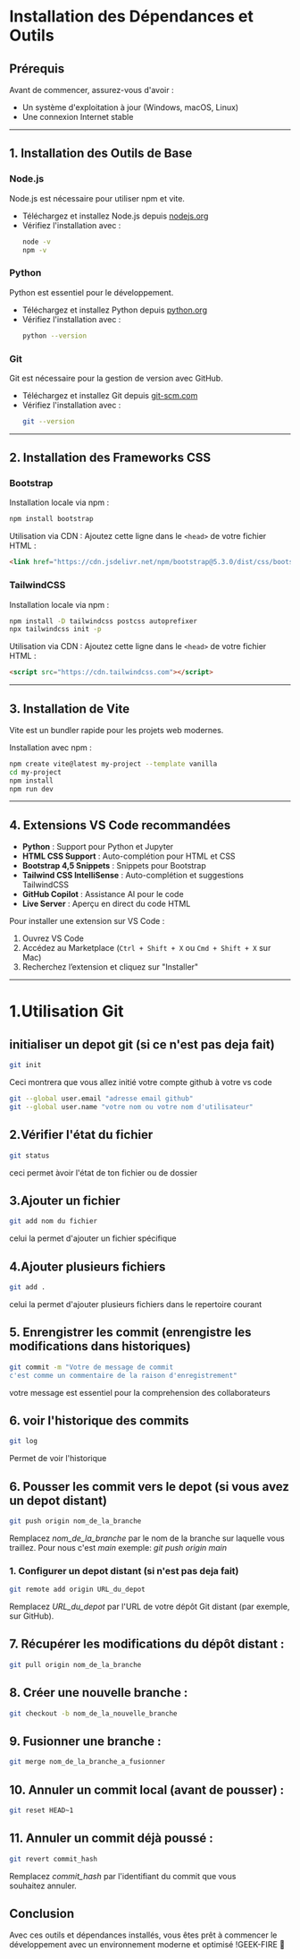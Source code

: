 # Installation des Dépendances et Outils

## Prérequis
Avant de commencer, assurez-vous d'avoir :
- Un système d'exploitation à jour (Windows, macOS, Linux)
- Une connexion Internet stable

---

## 1. Installation des Outils de Base

### Node.js
Node.js est nécessaire pour utiliser npm et vite.

- Téléchargez et installez Node.js depuis [nodejs.org](https://nodejs.org/)
- Vérifiez l'installation avec :
  ```sh
  node -v
  npm -v
  ```

### Python
Python est essentiel pour le développement.

- Téléchargez et installez Python depuis [python.org](https://www.python.org/downloads/)
- Vérifiez l'installation avec :
  ```sh
  python --version
  ```

### Git
Git est nécessaire pour la gestion de version avec GitHub.

- Téléchargez et installez Git depuis [git-scm.com](https://git-scm.com/)
- Vérifiez l'installation avec :
  ```sh
  git --version
  ```

---

## 2. Installation des Frameworks CSS

### Bootstrap

Installation locale via npm :
```sh
npm install bootstrap
```

Utilisation via CDN :
Ajoutez cette ligne dans le `<head>` de votre fichier HTML :
```html
<link href="https://cdn.jsdelivr.net/npm/bootstrap@5.3.0/dist/css/bootstrap.min.css" rel="stylesheet">
```

### TailwindCSS

Installation locale via npm :
```sh
npm install -D tailwindcss postcss autoprefixer
npx tailwindcss init -p
```

Utilisation via CDN :
Ajoutez cette ligne dans le `<head>` de votre fichier HTML :
```html
<script src="https://cdn.tailwindcss.com"></script>
```

---

## 3. Installation de Vite

Vite est un bundler rapide pour les projets web modernes.

Installation avec npm :
```sh
npm create vite@latest my-project --template vanilla
cd my-project
npm install
npm run dev
```

---

## 4. Extensions VS Code recommandées

- **Python** : Support pour Python et Jupyter
- **HTML CSS Support** : Auto-complétion pour HTML et CSS
- **Bootstrap 4,5 Snippets** : Snippets pour Bootstrap
- **Tailwind CSS IntelliSense** : Auto-complétion et suggestions TailwindCSS
- **GitHub Copilot** : Assistance AI pour le code
- **Live Server** : Aperçu en direct du code HTML

Pour installer une extension sur VS Code :
1. Ouvrez VS Code
2. Accédez au Marketplace (`Ctrl + Shift + X` ou `Cmd + Shift + X` sur Mac)
3. Recherchez l’extension et cliquez sur "Installer"

---



# 1.Utilisation Git
## initialiser un depot git (si ce n'est pas deja fait)
```sh
git init
```
Ceci montrera que vous allez initié votre compte github à votre vs code 
```sh
git --global user.email "adresse email github" 
git --global user.name "votre nom ou votre nom d'utilisateur"
```
## 2.Vérifier l'état du fichier 
```sh 
git status 
```
ceci permet àvoir l'état de ton fichier ou de dossier 
## 3.Ajouter un fichier 
```sh
git add nom du fichier 
```
celui la permet d'ajouter un fichier spécifique 
## 4.Ajouter plusieurs fichiers 
```sh
git add .
```
celui la permet d'ajouter plusieurs fichiers dans le repertoire courant 
## 5. Enrengistrer les commit (enrengistre les modifications dans historiques)
```sh
git commit -m "Votre de message de commit 
c'est comme un commentaire de la raison d'enregistrement"
```
votre message est essentiel pour la comprehension des collaborateurs
## 6. voir l'historique des commits
```sh
git log
```
Permet de voir l'historique
## 6. Pousser les commit vers le depot (si vous avez un depot distant)
```sh
git push origin nom_de_la_branche
```
Remplacez *nom_de_la_branche* par le nom de la branche sur laquelle vous traillez.
Pour nous c'est *main* exemple: *git push origin main*
### 1. Configurer un depot distant (si n'est pas deja fait)
```sh
git remote add origin URL_du_depot
```
 Remplacez *URL_du_depot* par l'URL de votre dépôt Git distant (par exemple, sur GitHub).
## 7. Récupérer les modifications du dépôt distant :
   ```sh
   git pull origin nom_de_la_branche
   ```
## 8. Créer une nouvelle branche :
```sh
git checkout -b nom_de_la_nouvelle_branche
```
## 9. Fusionner une branche :
```sh
git merge nom_de_la_branche_a_fusionner
```
## 10. Annuler un commit local (avant de pousser) :
```sh
git reset HEAD~1
```
## 11. Annuler un commit déjà poussé :
```sh
git revert commit_hash
```
Remplacez *commit_hash* par l'identifiant du commit que vous souhaitez annuler.


## Conclusion
Avec ces outils et dépendances installés, vous êtes prêt à commencer le développement avec un environnement moderne et optimisé !GEEK-FIRE 🚀
